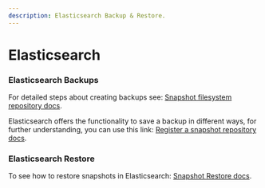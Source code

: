 ```yaml
---
description: Elasticsearch Backup & Restore.
---
```


# Elasticsearch

### Elasticsearch Backups

For detailed steps about creating backups see: [Snapshot filesystem repository docs](https://www.elastic.co/guide/en/elasticsearch/reference/current/snapshots-filesystem-repository.html).

Elasticsearch offers the functionality to save a backup in different ways, for further understanding, you can use this link: [Register a snapshot repository docs](https://www.elastic.co/guide/en/elasticsearch/reference/current/snapshots-register-repository.html).

### Elasticsearch Restore

To see how to restore snapshots in Elasticsearch: [Snapshot Restore docs](https://www.elastic.co/guide/en/elasticsearch/reference/current/snapshots-restore-snapshot.html#snapshots-restore-snapshot).
